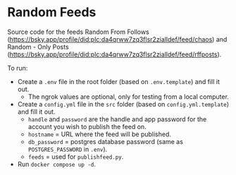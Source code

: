 # Random Feeds

Source code for the feeds Random From Follows (https://bsky.app/profile/did:plc:da4qrww7zq3flsr2zialldef/feed/chaos) and Random - Only Posts (https://bsky.app/profile/did:plc:da4qrww7zq3flsr2zialldef/feed/rffposts).

To run:
- Create a `.env` file in the root folder (based on `.env.template`) and fill it out.
  - The ngrok values are optional, only for testing from a local computer.
- Create a `config.yml` file in the `src` folder (based on `config.yml.template`) and fill it out.
  - `handle` and `password` are the handle and app password for the account you wish to publish the feed on.
  - `hostname` = URL where the feed will be published.
  - `db_password` = postgres database password (same as `POSTGRES_PASSWORD` in `.env`).
  - `feeds` = used for `publishfeed.py`.
- Run `docker compose up -d`.
